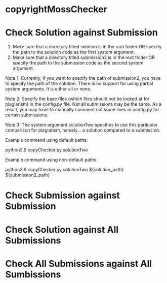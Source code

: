 # copyrightMossChecker

# Check Solution against Submission
1. Make sure that a directory titled solution is in the root 
   folder OR specify the path to the solution code as the first 
   system argument.
2. Make sure that a directory titled submission2 is in the root 
   folder OR specify the path to the submission code as the second 
   system argument.

Note 1: Currently, if you want to specify the path of submission2, you
have to specify the path of the solution. There is no support for
using partial system arguments. It is either all or none.

Note 2: Specify the base files (which files should not be looked at
for plagiarism) in the config.py file. Not all submissions may be the
same. As a result, you may have to manually comment out some lines in
config.py for certain submissions.

Note 3: The system argument solutionTwo specifies to use this particular
comparison for plagiarism, namely... a solution compared to a submission.

Example command using default paths:

python3.9 copyChecker.py solutionTwo

Example command using non-default paths:

python3.9 copyChecker.py solutionTwo ${solution_path} ${submission2_path}

# Check Submission against Submission

# Check Solution against All Submissions

# Check All Submissions against All Sumbissions